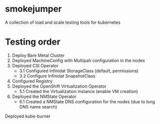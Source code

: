 # smokejumper
A collection of load and scale testing tools for kubernetes  

# Testing order

1. Deploy Bare Metal Cluster
2. Deployed MachineConfig with Multipah configuration in the nodes
3. Deployed CSI Operator
   - 3.1 Configured Infinidat StorageClass (default, permissions)
   - 3.2 Configure Infinidat SnapshotClass
4. Configured Registry
5. Deployed the OpenShift Virtualization Operator
   - 5.1 Created the Virtualization instance (enable VM creation)
6. Deployed the NMState Operator
   - 6.1 Created a NMState DNS configuration for the nodes (due to long DNS name search)

Deployed kube-burner
